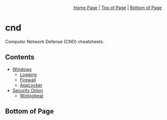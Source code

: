 <p align="right">
  <a href="/README.md">Home Page</a> |
  <a href="/README.md#contents">Top of Page</a> |
  <a href="/README.md#bottom-of-page">Bottom of Page</a>
</p>

# cnd
Computer Network Defense (CND) cheatsheets. 

## Contents
* [Windows](/windows/)
  * [Logging](/windows/logging/) 
  * [Firewall](/windows/firewall/)
  * [AppLocker](/windows/applocker/)
* [Security Onion](/so/)
  * [Winlogbeat](/so/winlogbeat/) 

## Bottom of Page
